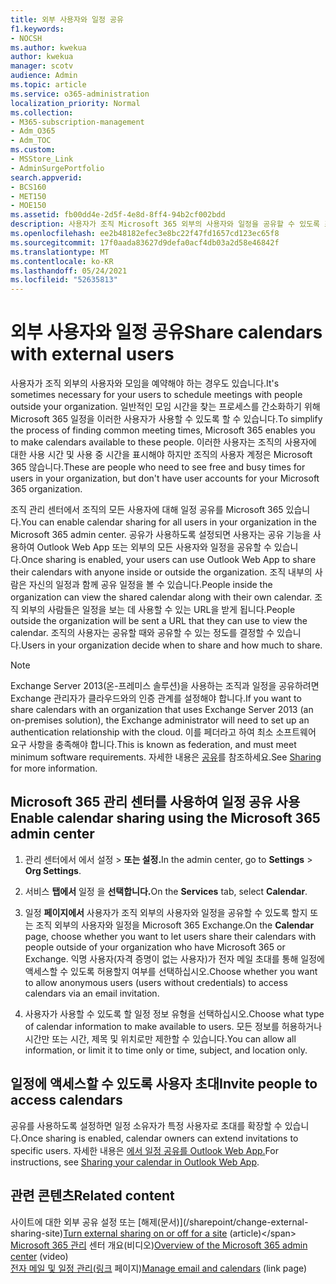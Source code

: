 ```yaml
---
title: 외부 사용자와 일정 공유
f1.keywords:
- NOCSH
ms.author: kwekua
author: kwekua
manager: scotv
audience: Admin
ms.topic: article
ms.service: o365-administration
localization_priority: Normal
ms.collection:
- M365-subscription-management
- Adm_O365
- Adm_TOC
ms.custom:
- MSStore_Link
- AdminSurgePortfolio
search.appverid:
- BCS160
- MET150
- MOE150
ms.assetid: fb00dd4e-2d5f-4e8d-8ff4-94b2cf002bdd
description: 사용자가 조직 Microsoft 365 외부의 사용자와 일정을 공유할 수 있도록 조직 관리 센터에서 일정 공유를 사용하도록 설정하세요.
ms.openlocfilehash: ee2b48182efec3e8bc22f47fd1657cd123ec65f8
ms.sourcegitcommit: 17f0aada83627d9defa0acf4db03a2d58e46842f
ms.translationtype: MT
ms.contentlocale: ko-KR
ms.lasthandoff: 05/24/2021
ms.locfileid: "52635813"
---
```

# <a name="share-calendars-with-external-users"></a><span data-ttu-id="7032f-103">외부 사용자와 일정 공유</span><span class="sxs-lookup"><span data-stu-id="7032f-103">Share calendars with external users</span></span>

<span data-ttu-id="7032f-104">사용자가 조직 외부의 사용자와 모임을 예약해야 하는 경우도 있습니다.</span><span class="sxs-lookup"><span data-stu-id="7032f-104">It's sometimes necessary for your users to schedule meetings with people outside your organization.</span></span> <span data-ttu-id="7032f-105">일반적인 모임 시간을 찾는 프로세스를 간소화하기 위해 Microsoft 365 일정을 이러한 사용자가 사용할 수 있도록 할 수 있습니다.</span><span class="sxs-lookup"><span data-stu-id="7032f-105">To simplify the process of finding common meeting times, Microsoft 365 enables you to make calendars available to these people.</span></span> <span data-ttu-id="7032f-106">이러한 사용자는 조직의 사용자에 대한 사용 시간 및 사용 중 시간을 표시해야 하지만 조직의 사용자 계정은 Microsoft 365 않습니다.</span><span class="sxs-lookup"><span data-stu-id="7032f-106">These are people who need to see free and busy times for users in your organization, but don't have user accounts for your Microsoft 365 organization.</span></span>

<span data-ttu-id="7032f-107">조직 관리 센터에서 조직의 모든 사용자에 대해 일정 공유를 Microsoft 365 있습니다.</span><span class="sxs-lookup"><span data-stu-id="7032f-107">You can enable calendar sharing for all users in your organization in the Microsoft 365 admin center.</span></span> <span data-ttu-id="7032f-108">공유가 사용하도록 설정되면 사용자는 공유 기능을 사용하여 Outlook Web App 또는 외부의 모든 사용자와 일정을 공유할 수 있습니다.</span><span class="sxs-lookup"><span data-stu-id="7032f-108">Once sharing is enabled, your users can use Outlook Web App to share their calendars with anyone inside or outside the organization.</span></span> <span data-ttu-id="7032f-109">조직 내부의 사람은 자신의 일정과 함께 공유 일정을 볼 수 있습니다.</span><span class="sxs-lookup"><span data-stu-id="7032f-109">People inside the organization can view the shared calendar along with their own calendar.</span></span> <span data-ttu-id="7032f-110">조직 외부의 사람들은 일정을 보는 데 사용할 수 있는 URL을 받게 됩니다.</span><span class="sxs-lookup"><span data-stu-id="7032f-110">People outside the organization will be sent a URL that they can use to view the calendar.</span></span> <span data-ttu-id="7032f-111">조직의 사용자는 공유할 때와 공유할 수 있는 정도를 결정할 수 있습니다.</span><span class="sxs-lookup"><span data-stu-id="7032f-111">Users in your organization decide when to share and how much to share.</span></span>

> [!NOTE]
> <span data-ttu-id="7032f-112">Exchange Server 2013(온-프레미스 솔루션)을 사용하는 조직과 일정을 공유하려면 Exchange 관리자가 클라우드와의 인증 관계를 설정해야 합니다.</span><span class="sxs-lookup"><span data-stu-id="7032f-112">If you want to share calendars with an organization that uses Exchange Server 2013 (an on-premises solution), the Exchange administrator will need to set up an authentication relationship with the cloud.</span></span> <span data-ttu-id="7032f-113">이를 페더라고 하여 최소 소프트웨어 요구 사항을 충족해야 합니다.</span><span class="sxs-lookup"><span data-stu-id="7032f-113">This is known as federation, and must meet minimum software requirements.</span></span> <span data-ttu-id="7032f-114">자세한 내용은 [공유](/exchange/sharing-exchange-2013-help)를 참조하세요.</span><span class="sxs-lookup"><span data-stu-id="7032f-114">See [Sharing](/exchange/sharing-exchange-2013-help) for more information.</span></span>
  
## <a name="enable-calendar-sharing-using-the-microsoft-365-admin-center"></a><span data-ttu-id="7032f-115">Microsoft 365 관리 센터를 사용하여 일정 공유 사용</span><span class="sxs-lookup"><span data-stu-id="7032f-115">Enable calendar sharing using the Microsoft 365 admin center</span></span>

1. <span data-ttu-id="7032f-116">관리 센터에서 에서  설정 \> **또는 설정.**</span><span class="sxs-lookup"><span data-stu-id="7032f-116">In the admin center, go to **Settings** \> **Org Settings**.</span></span>

2. <span data-ttu-id="7032f-117">서비스 **탭에서** 일정 을 **선택합니다.**</span><span class="sxs-lookup"><span data-stu-id="7032f-117">On the **Services** tab, select **Calendar**.</span></span>
  
3. <span data-ttu-id="7032f-118">일정 **페이지에서** 사용자가 조직 외부의 사용자와 일정을 공유할 수 있도록 할지 또는 조직 외부의 사용자와 일정을 Microsoft 365 Exchange.</span><span class="sxs-lookup"><span data-stu-id="7032f-118">On the **Calendar** page, choose whether you want to let users share their calendars with people outside of your organization who have Microsoft 365 or Exchange.</span></span> <span data-ttu-id="7032f-119">익명 사용자(자격 증명이 없는 사용자)가 전자 메일 초대를 통해 일정에 액세스할 수 있도록 허용할지 여부를 선택하십시오.</span><span class="sxs-lookup"><span data-stu-id="7032f-119">Choose whether you want to allow anonymous users (users without credentials) to access calendars via an email invitation.</span></span>

4. <span data-ttu-id="7032f-120">사용자가 사용할 수 있도록 할 일정 정보 유형을 선택하십시오.</span><span class="sxs-lookup"><span data-stu-id="7032f-120">Choose what type of calendar information to make available to users.</span></span> <span data-ttu-id="7032f-121">모든 정보를 허용하거나 시간만 또는 시간, 제목 및 위치로만 제한할 수 있습니다.</span><span class="sxs-lookup"><span data-stu-id="7032f-121">You can allow all information, or limit it to time only or time, subject, and location only.</span></span>

## <a name="invite-people-to-access-calendars"></a><span data-ttu-id="7032f-122">일정에 액세스할 수 있도록 사용자 초대</span><span class="sxs-lookup"><span data-stu-id="7032f-122">Invite people to access calendars</span></span>

<span data-ttu-id="7032f-123">공유를 사용하도록 설정하면 일정 소유자가 특정 사용자로 초대를 확장할 수 있습니다.</span><span class="sxs-lookup"><span data-stu-id="7032f-123">Once sharing is enabled, calendar owners can extend invitations to specific users.</span></span> <span data-ttu-id="7032f-124">자세한 내용은 [에서 일정 공유를 Outlook Web App.](https://support.microsoft.com/office/7ecef8ae-139c-40d9-bae2-a23977ee58d5)</span><span class="sxs-lookup"><span data-stu-id="7032f-124">For instructions, see [Sharing your calendar in Outlook Web App](https://support.microsoft.com/office/7ecef8ae-139c-40d9-bae2-a23977ee58d5).</span></span>

## <a name="related-content"></a><span data-ttu-id="7032f-125">관련 콘텐츠</span><span class="sxs-lookup"><span data-stu-id="7032f-125">Related content</span></span>

<span data-ttu-id="7032f-126">사이트에 대한 외부 공유 설정 또는 [해제(문서)\](/sharepoint/change-external-sharing-site)</span><span class="sxs-lookup"><span data-stu-id="7032f-126">[Turn external sharing on or off for a site](/sharepoint/change-external-sharing-site) (article)\</span></span>
<span data-ttu-id="7032f-127">[Microsoft 365 관리](../../business-video/admin-center-overview.md) 센터 개요(비디오)</span><span class="sxs-lookup"><span data-stu-id="7032f-127">[Overview of the Microsoft 365 admin center](../../business-video/admin-center-overview.md) (video)</span></span>\
<span data-ttu-id="7032f-128">[전자 메일 및 일정 관리(링크](../email/index.yml) 페이지)</span><span class="sxs-lookup"><span data-stu-id="7032f-128">[Manage email and calendars](../email/index.yml) (link page)</span></span>